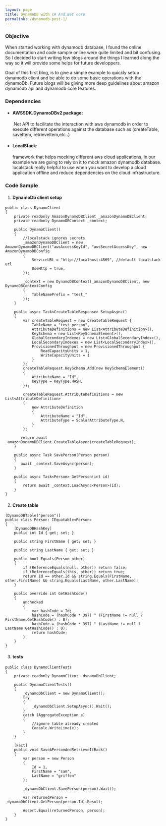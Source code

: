 ```yaml
---
layout: page
title: DynamoDB with c# And.Net core.
permalink: /dynamodb-post-1/
---
```


### Objective
When started working with dynamodb database, I found the online documentation and code sample online were quite limited and bit confusing. So I decided to start writing few blogs around the things I learned along the way so it will provide some helps for future developpers.

Goal of this first blog, is to give a simple example to quickly setup dynamodb client and be able to do some basic operations with the dynamoDb.
Future blogs will be giving more deep guidelines about amazon dynamodb api and dynamodb core features.


### Dependencies

- #### AWSSDK.DynamoDBv2 package:
  .Net API to facilitate the interaction with aws dynamodb in order to execute different operations against the database
  such as (createTable, saveItem, retrieveItem,etc..)

- #### LocalStack: 
  framework that helps mocking different aws cloud applications, in our example we are going to rely on it to mock amazon dynamodb database.
  localstack really helpful to use when you want to develop a cloud application offline and reduce dependencies on the cloud infrastructure. 
  
### Code Sample
 1. #### DynamoDb client setup
 
```
public class DynamoClient
{
    private readonly AmazonDynamoDBClient _amazonDynamoDBClient;
    private readonly DynamoDBContext _context;

    public DynamoClient()
    {
        //localstack ignores secrets
        _amazonDynamoDBClient = new AmazonDynamoDBClient("awsAccessKeyId", "awsSecretAccessKey", new AmazonDynamoDBConfig
        {
            ServiceURL = "http://localhost:4569", //default localstack url
            UseHttp = true,
        });
        
        _context = new DynamoDBContext(_amazonDynamoDBClient, new DynamoDBContextConfig
        {
            TableNamePrefix = "test_"
        });
    }

    public async Task<CreateTableResponse> SetupAsync()
    {
        var createTableRequest = new CreateTableRequest {
            TableName = "test_person",
            AttributeDefinitions = new List<AttributeDefinition>(),
            KeySchema = new List<KeySchemaElement>(),
            GlobalSecondaryIndexes = new List<GlobalSecondaryIndex>(),
            LocalSecondaryIndexes = new List<LocalSecondaryIndex>(),
            ProvisionedThroughput = new ProvisionedThroughput {
                ReadCapacityUnits = 1,
                WriteCapacityUnits = 1
            }
        };
        createTableRequest.KeySchema.Add(new KeySchemaElement()
        {
            AttributeName = "Id",
            KeyType = KeyType.HASH,
        });
        
        createTableRequest.AttributeDefinitions = new List<AttributeDefinition>
        {
            new AttributeDefinition
            {
                AttributeName = "Id",
                AttributeType = ScalarAttributeType.N,
            }
        };

       return await _amazonDynamoDBClient.CreateTableAsync(createTableRequest);
    }
    
    public async Task SavePerson(Person person)
    {
       await _context.SaveAsync(person);
    }
    
    public async Task<Person> GetPerson(int id)
    {
        return await _context.LoadAsync<Person>(id);
    }
}
```
2. #### Create table

```
[DynamoDBTable("person")]
public class Person: IEquatable<Person>
{
    [DynamoDBHashKey]
    public int Id { get; set; }

    public string FirstName { get; set; }
    
    public string LastName { get; set; }

    public bool Equals(Person other)
    {
        if (ReferenceEquals(null, other)) return false;
        if (ReferenceEquals(this, other)) return true;
        return Id == other.Id && string.Equals(FirstName, other.FirstName) && string.Equals(LastName, other.LastName);
    }

    public override int GetHashCode()
    {
        unchecked
        {
            var hashCode = Id;
            hashCode = (hashCode * 397) ^ (FirstName != null ? FirstName.GetHashCode() : 0);
            hashCode = (hashCode * 397) ^ (LastName != null ? LastName.GetHashCode() : 0);
            return hashCode;
        }
    }
}
```

3. #### tests

```
public class DynamoClientTests
{
    private readonly DynamoClient _dynamoDbClient;

    public DynamoClientTests()
    {
        _dynamoDbClient = new DynamoClient();
        try
        {
            _dynamoDbClient.SetupAsync().Wait();
        }
        catch (AggregateException e)
        {
            //ignore table already created
            Console.WriteLine(e);
        }
    }
    
    [Fact]
    public void SaveAPersonAndRetrieveItBack()
    {
        var person = new Person
        {
            Id = 1,
            FirstName = "sam",
            LastName = "griffen"
        };

        _dynamoDbClient.SavePerson(person).Wait();

        var returnedPerson = _dynamoDbClient.GetPerson(person.Id).Result;

        Assert.Equal(returnedPerson, person);
    }
}
```
